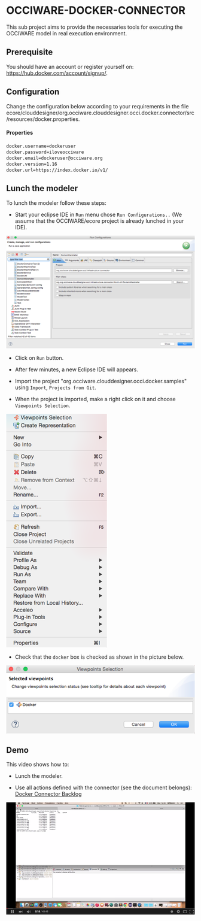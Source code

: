 OCCIWARE-DOCKER-CONNECTOR
=========================
This sub project aims to provide the necessaries tools for executing the OCCIWARE model in real execution environment.

Prerequisite
------------
You should have an account or register yourself on: https://hub.docker.com/account/signup/.

Configuration
-------------
Change the configuration below according to your requirements in the file ecore/clouddesigner/org.occiware.clouddesigner.occi.docker.connector/src/resources/docker.properties.

#### Properties
	docker.username=dockeruser
	docker.password=iloveocciware
	docker.email=dockeruser@occiware.org
	docker.version=1.16
	docker.url=https://index.docker.io/v1/
	

Lunch the modeler
----------------
To lunch the modeler follow these steps:

* Start your eclipse IDE in `Run` menu chose `Run Configurations..` (We assume that the OCCIWARE/ecore project is already lunched in your IDE).

![Run Configurations...](https://raw.githubusercontent.com/occiware/dev-tools/master/eclipse/images/run.png "Run Configurations...")

* Click on `Run` button.

* After few minutes, a new Eclipse IDE will appears.

* Import the project "org.occiware.clouddesigner.occi.docker.samples" using `Import`, `Projects from Git`.

* When the project is imported, make a right click on it and choose  `Viewpoints Selection`.

![Viewpoint Selections](https://raw.githubusercontent.com/occiware/dev-tools/master/eclipse/images/vs.png "Viewpoint Selections")

* Check that the `docker` box is checked as shown in the picture below.

![Viewpoint Selections](https://raw.githubusercontent.com/occiware/dev-tools/master/eclipse/images/view.png "Viewpoint Selections")

Demo
----
This video shows how to:

  * Lunch the modeler.
  
  * Use all actions defined with the connector (see the document belongs): [Docker Connector Backlog](https://docs.google.com/document/d/1X1DtfjoB8PehV69BcCt8jGXZN40UNc97wSc3lbg-Lr0/edit)
  
  [![Docker Modeler Demo](https://raw.githubusercontent.com/occiware/dev-tools/master/eclipse/images/docker-demo-youtube.png)](http://youtu.be/vt5fpE0bzSY)
  